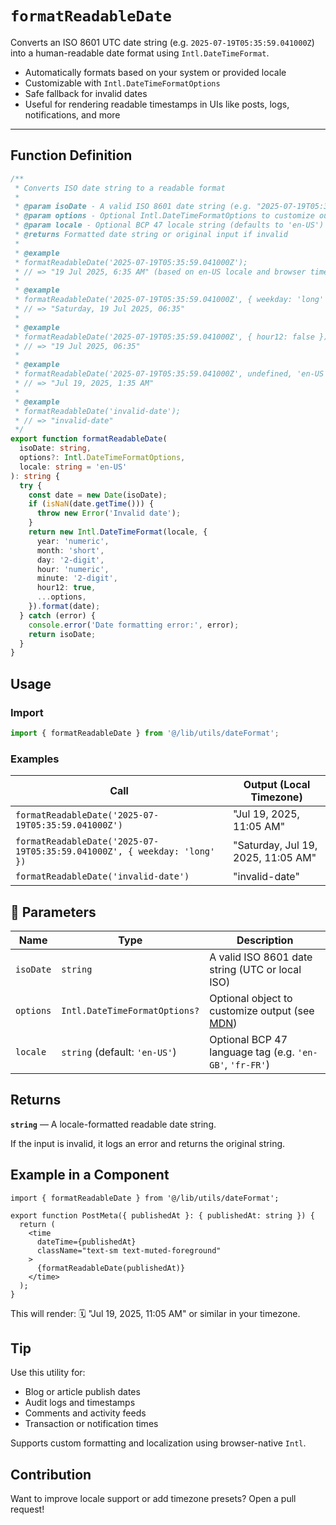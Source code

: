 # `formatReadableDate`

Converts an ISO 8601 UTC date string (e.g. `2025-07-19T05:35:59.041000Z`) into a human-readable date format using `Intl.DateTimeFormat`.

- Automatically formats based on your system or provided locale
- Customizable with `Intl.DateTimeFormatOptions`
- Safe fallback for invalid dates
- Useful for rendering readable timestamps in UIs like posts, logs, notifications, and more

---

## Function Definition

```ts
/**
 * Converts ISO date string to a readable format
 *
 * @param isoDate - A valid ISO 8601 date string (e.g. "2025-07-19T05:35:59.041000Z")
 * @param options - Optional Intl.DateTimeFormatOptions to customize output
 * @param locale - Optional BCP 47 locale string (defaults to 'en-US')
 * @returns Formatted date string or original input if invalid
 *
 * @example
 * formatReadableDate('2025-07-19T05:35:59.041000Z');
 * // => "19 Jul 2025, 6:35 AM" (based on en-US locale and browser timezone)
 *
 * @example
 * formatReadableDate('2025-07-19T05:35:59.041000Z', { weekday: 'long' });
 * // => "Saturday, 19 Jul 2025, 06:35"
 *
 * @example
 * formatReadableDate('2025-07-19T05:35:59.041000Z', { hour12: false });
 * // => "19 Jul 2025, 06:35"
 *
 * @example
 * formatReadableDate('2025-07-19T05:35:59.041000Z', undefined, 'en-US');
 * // => "Jul 19, 2025, 1:35 AM"
 *
 * @example
 * formatReadableDate('invalid-date');
 * // => "invalid-date"
 */
export function formatReadableDate(
  isoDate: string,
  options?: Intl.DateTimeFormatOptions,
  locale: string = 'en-US'
): string {
  try {
    const date = new Date(isoDate);
    if (isNaN(date.getTime())) {
      throw new Error('Invalid date');
    }
    return new Intl.DateTimeFormat(locale, {
      year: 'numeric',
      month: 'short',
      day: '2-digit',
      hour: 'numeric',
      minute: '2-digit',
      hour12: true,
      ...options,
    }).format(date);
  } catch (error) {
    console.error('Date formatting error:', error);
    return isoDate;
  }
}
```

## Usage

### Import
```ts
import { formatReadableDate } from '@/lib/utils/dateFormat';
```

### Examples

| Call | Output (Local Timezone) |
|------|--------------------------|
| `formatReadableDate('2025-07-19T05:35:59.041000Z')` | "Jul 19, 2025, 11:05 AM" |
| `formatReadableDate('2025-07-19T05:35:59.041000Z', { weekday: 'long' })` | "Saturday, Jul 19, 2025, 11:05 AM" |
| `formatReadableDate('invalid-date')` | "invalid-date" |

## 🔧 Parameters

| Name | Type | Description |
|------|------|-------------|
| `isoDate` | `string` | A valid ISO 8601 date string (UTC or local ISO) |
| `options` | `Intl.DateTimeFormatOptions?` | Optional object to customize output (see [MDN](https://developer.mozilla.org/en-US/docs/Web/JavaScript/Reference/Global_Objects/Intl/DateTimeFormat/DateTimeFormat)) |
| `locale` | `string` (default: `'en-US'`) | Optional BCP 47 language tag (e.g. `'en-GB'`, `'fr-FR'`) |

## Returns

**`string`** — A locale-formatted readable date string.

If the input is invalid, it logs an error and returns the original string.

## Example in a Component

```tsx
import { formatReadableDate } from '@/lib/utils/dateFormat';

export function PostMeta({ publishedAt }: { publishedAt: string }) {
  return (
    <time
      dateTime={publishedAt}
      className="text-sm text-muted-foreground"
    >
      {formatReadableDate(publishedAt)}
    </time>
  );
}
```

This will render:
🗓️ "Jul 19, 2025, 11:05 AM" or similar in your timezone.

## Tip

Use this utility for:
- Blog or article publish dates
- Audit logs and timestamps
- Comments and activity feeds
- Transaction or notification times

Supports custom formatting and localization using browser-native `Intl`.

## Contribution

Want to improve locale support or add timezone presets? Open a pull request!
